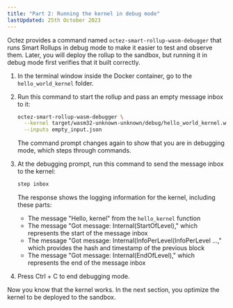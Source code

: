 ```yaml
---
title: "Part 2: Running the kernel in debug mode"
lastUpdated: 25th October 2023
---
```


Octez provides a command named `octez-smart-rollup-wasm-debugger` that runs Smart Rollups in debug mode to make it easier to test and observe them.
Later, you will deploy the rollup to the sandbox, but running it in debug mode first verifies that it built correctly.

1. In the terminal window inside the Docker container, go to the `hello_world_kernel` folder.

1. Run this command to start the rollup and pass an empty message inbox to it:

   ```bash
   octez-smart-rollup-wasm-debugger \
     --kernel target/wasm32-unknown-unknown/debug/hello_world_kernel.wasm \
     --inputs empty_input.json
   ```

   The command prompt changes again to show that you are in debugging mode, which steps through commands.

1. At the debugging prompt, run this command to send the message inbox to the kernel:

   ```bash
   step inbox
   ```

   The response shows the logging information for the kernel, including these parts:

   - The message "Hello, kernel" from the `hello_kernel` function
   - The message "Got message: Internal(StartOfLevel)," which represents the start of the message inbox
   - The message "Got message: Internal(InfoPerLevel(InfoPerLevel ...," which provides the hash and timestamp of the previous block
   - The message "Got message: Internal(EndOfLevel)," which represents the end of the message inbox

1. Press Ctrl + C to end debugging mode.

Now you know that the kernel works.
In the next section, you optimize the kernel to be deployed to the sandbox.
